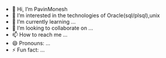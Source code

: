 - 👋 Hi, I’m PavinMonesh
- 👀 I’m interested in the technologies of Oracle(sql/plsql),unix
- 🌱 I’m currently learning ...
- 💞️ I’m looking to collaborate on ...
- 📫 How to reach me ...
- 😄 Pronouns: ...
- ⚡ Fun fact: ...

<!---
PavinMonesh/PavinMonesh is a ✨ special ✨ repository because its `README.md` (this file) appears on your GitHub profile.
You can click the Preview link to take a look at your changes.
--->
